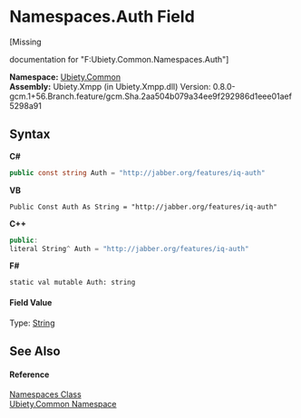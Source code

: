 # Namespaces.Auth Field
 

\[Missing <summary> documentation for "F:Ubiety.Common.Namespaces.Auth"\]

**Namespace:**&nbsp;<a href="3a988b7f-7a78-d824-53e6-d57463519974">Ubiety.Common</a><br />**Assembly:**&nbsp;Ubiety.Xmpp (in Ubiety.Xmpp.dll) Version: 0.8.0-gcm.1+56.Branch.feature/gcm.Sha.2aa504b079a34ee9f292986d1eee01aef5298a91

## Syntax

**C#**<br />
``` C#
public const string Auth = "http://jabber.org/features/iq-auth"
```

**VB**<br />
``` VB
Public Const Auth As String = "http://jabber.org/features/iq-auth"
```

**C++**<br />
``` C++
public:
literal String^ Auth = "http://jabber.org/features/iq-auth"
```

**F#**<br />
``` F#
static val mutable Auth: string
```


#### Field Value
Type: <a href="http://msdn2.microsoft.com/en-us/library/s1wwdcbf" target="_blank">String</a>

## See Also


#### Reference
<a href="b57934f7-bc68-e177-b57b-1a9dfbcd62d7">Namespaces Class</a><br /><a href="3a988b7f-7a78-d824-53e6-d57463519974">Ubiety.Common Namespace</a><br />